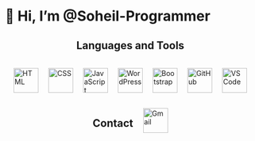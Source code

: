 <h1>👋 Hi, I’m @Soheil-Programmer</h1> 




<h2 style="text-align:center">Languages and Tools</h2>

<div style="display:flex;gap:20px;align-items:center;justify-content:center;padding:16px;flex-wrap:wrap;">
  <img src="https://skillicons.dev/icons?i=html" alt="HTML" width="50" height="50" />
  <img src="https://skillicons.dev/icons?i=css" alt="CSS" width="50" height="50" />
  <img src="https://skillicons.dev/icons?i=javascript" alt="JavaScript" width="50" height="50" />
  <img src="https://skillicons.dev/icons?i=wordpress" alt="WordPress" width="50" height="50" />
  <img src="https://skillicons.dev/icons?i=bootstrap" alt="Bootstrap" width="50" height="50" />
  <img src="https://skillicons.dev/icons?i=github" alt="GitHub" width="50" height="50" />
  <img src="https://skillicons.dev/icons?i=vscode" alt="VS Code" width="50" height="50" />
<h2> Contact </h2>
  <a href="mailto:ghasemzadeh1387soheil@gmail.com" style="display:inline-block;">
    <img src="https://skillicons.dev/icons?i=gmail" alt="Gmail" width="50" height="50" />
  </a>
